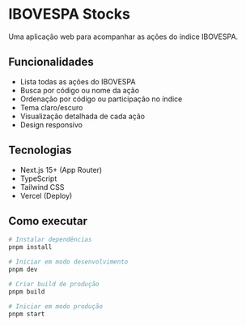# IBOVESPA Stocks

Uma aplicação web para acompanhar as ações do índice IBOVESPA.

## Funcionalidades

- Lista todas as ações do IBOVESPA
- Busca por código ou nome da ação
- Ordenação por código ou participação no índice
- Tema claro/escuro
- Visualização detalhada de cada ação
- Design responsivo

## Tecnologias

- Next.js 15+ (App Router)
- TypeScript
- Tailwind CSS
- Vercel (Deploy)

## Como executar

```bash
# Instalar dependências
pnpm install

# Iniciar em modo desenvolvimento
pnpm dev

# Criar build de produção
pnpm build

# Iniciar em modo produção
pnpm start
```
